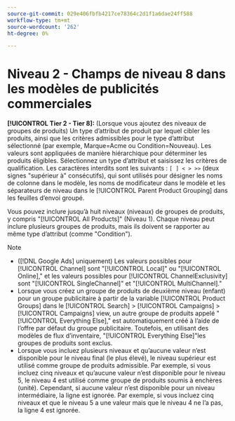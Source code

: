 ```yaml
---
source-git-commit: 029e406fbfb4217ce78364c2d1f1a6dae24ff588
workflow-type: tm+mt
source-wordcount: '262'
ht-degree: 0%

---
```

# Niveau 2 - Champs de niveau 8 dans les modèles de publicités commerciales

**[!UICONTROL Tier  2 - Tier 8]:** (Lorsque vous ajoutez des niveaux de groupes de produits) Un type d’attribut de produit par lequel cibler les produits, ainsi que les critères admissibles pour le type d’attribut sélectionné (par exemple, Marque=Acme ou Condition=Nouveau). Les valeurs sont appliquées de manière hiérarchique pour déterminer les produits éligibles. Sélectionnez un type d’attribut et saisissez les critères de qualification. Les caractères interdits sont les suivants : `[ ] < > >>` (deux signes &quot;supérieur à&quot; consécutifs), qui sont utilisés pour désigner les noms de colonne dans le modèle, les noms de modificateur dans le modèle et les séparateurs de niveau dans le [!UICONTROL Parent Product Grouping] dans les feuilles d’envoi groupé.

Vous pouvez inclure jusqu’à huit niveaux (niveaux) de groupes de produits, y compris &quot;[!UICONTROL All Products]&quot; (Niveau 1). Chaque niveau peut inclure plusieurs groupes de produits, mais ils doivent se rapporter au même type d’attribut (comme &quot;Condition&quot;).

>[!NOTE]
>
>* ([!DNL Google Ads] uniquement) Les valeurs possibles pour [!UICONTROL Channel] sont &quot;[!UICONTROL Local]&quot; ou &quot;[!UICONTROL Online],&quot; et les valeurs possibles pour [!UICONTROL ChannelExclusivity] sont &quot;[!UICONTROL SingleChannel]&quot; et &quot;[!UICONTROL MultiChannel].&quot;
>* Lorsque vous créez un groupe de produits de deuxième niveau (enfant) pour un groupe publicitaire à partir de la variable [!UICONTROL Product Groups] dans le [!UICONTROL Search] > [!UICONTROL Campaigns] > [!UICONTROL Campaigns] view, un autre groupe de produits appelé &quot;[!UICONTROL Everything Else],&quot; est automatiquement créé à l’aide de l’offre par défaut du groupe publicitaire. Toutefois, en utilisant des modèles de flux d’inventaire, &quot;[!UICONTROL Everything Else]&quot;les groupes de produits sont exclus.
>* Lorsque vous incluez plusieurs niveaux et qu’aucune valeur n’est disponible pour le niveau final (le plus élevé), le niveau supérieur est utilisé comme groupe de produits admissible. Par exemple, si vous incluez cinq niveaux et qu’aucune valeur n’est disponible pour le niveau 5, le niveau 4 est utilisé comme groupe de produits soumis à enchères (unité). Cependant, si aucune valeur n’est disponible pour un niveau intermédiaire, la ligne est ignorée. Par exemple, si vous incluez cinq niveaux et que le niveau 5 a une valeur mais que le niveau 4 ne l’a pas, la ligne 4 est ignorée.

